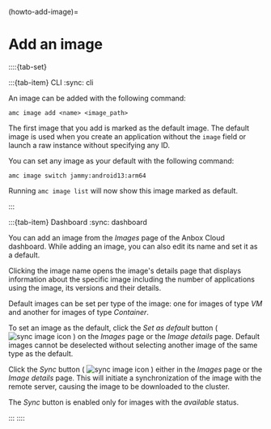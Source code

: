 (howto-add-image)=
# Add an image

::::{tab-set}

:::{tab-item} CLI
:sync: cli

An image can be added with the following command:

    amc image add <name> <image_path>

The first image that you add is marked as the default image. The default image is used when you create an application without the `image` field or launch a raw instance without specifying any ID.

You can set any image as your default with the following command:

    amc image switch jammy:android13:arm64

Running `amc image list` will now show this image marked as default.

:::

:::{tab-item} Dashboard
:sync: dashboard

You can add an image from the *Images* page of the Anbox Cloud dashboard. While adding an image, you can also edit its name and set it as a default.

Clicking the image name opens the image's details page that displays information about the specific image including the number of applications using the image, its versions and their details.

Default images can be set per type of the image: one for images of type *VM* and another for images of type *Container*.

To set an image as the default, click the *Set as default* button ( ![sync image icon](/images/icons/set-default-image-icon.png) ) on the *Images* page or the *Image details* page. Default images cannot be deselected without selecting another image of the same type as the default.

Click the *Sync* button ( ![sync image icon](/images/icons/sync-image-icon.png) ) either in the *Images* page or the *Image details* page. This will initiate a synchronization of the image with the remote server, causing the image to be downloaded to the cluster.

The *Sync* button is enabled only for images with the *available* status.

:::
::::
